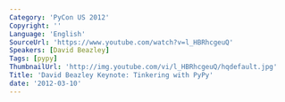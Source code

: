 ```yaml
---
Category: 'PyCon US 2012'
Copyright: ''
Language: 'English'
SourceUrl: 'https://www.youtube.com/watch?v=l_HBRhcgeuQ'
Speakers: [David Beazley]
Tags: [pypy]
ThumbnailUrl: 'http://img.youtube.com/vi/l_HBRhcgeuQ/hqdefault.jpg'
Title: 'David Beazley Keynote: Tinkering with PyPy'
date: '2012-03-10'
---
```


